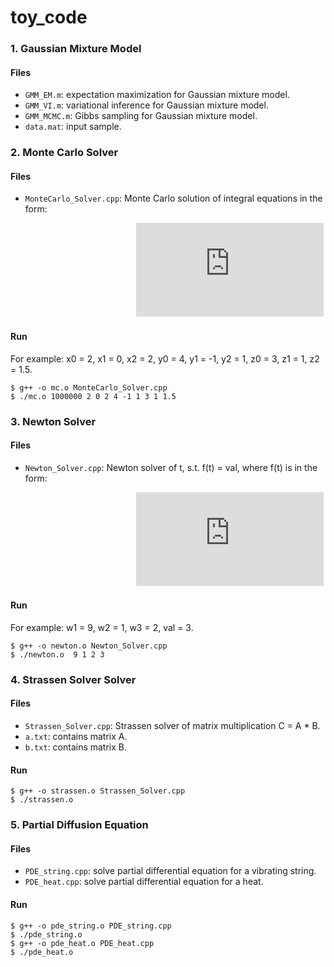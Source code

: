 # toy_code

### 1. Gaussian Mixture Model

#### Files
* ```GMM_EM.m```: expectation maximization for Gaussian mixture model.
* ```GMM_VI.m```: variational inference for Gaussian mixture model.
* ```GMM_MCMC.m```: Gibbs sampling for Gaussian mixture model.
* ```data.mat```: input sample.

### 2. Monte Carlo Solver

#### Files

* ```MonteCarlo_Solver.cpp```: Monte Carlo solution of integral equations in the form:

&nbsp;&nbsp;&nbsp;&nbsp;&nbsp;&nbsp;&nbsp;&nbsp;&nbsp;&nbsp;&nbsp;&nbsp;&nbsp;&nbsp;&nbsp;&nbsp;
&nbsp;&nbsp;&nbsp;&nbsp;&nbsp;&nbsp;&nbsp;&nbsp;&nbsp;&nbsp;&nbsp;&nbsp;&nbsp;&nbsp;&nbsp;&nbsp;
&nbsp;&nbsp;&nbsp;&nbsp;&nbsp;&nbsp;&nbsp;&nbsp;&nbsp;&nbsp;&nbsp;&nbsp;&nbsp;&nbsp;&nbsp;&nbsp;
![equation](https://latex.codecogs.com/gif.latex?%5Cinline%20%5Cdpi%7B100%7D%20%5CLARGE%20I%20%3D%20%5Cint_%7Bx_1%7D%5E%7Bx_2%7D%5Cint_%7By_1%7D%5E%7By_2%7D%5Cint_%7Bz_1%7D%5E%7Bz_2%7Dx%5E%7Bx_0%7Dy%5E%7By_0%7D&plus;z_0e%5E%7B-z%7Ddxdydz)

#### Run

For example: x0 = 2, x1 = 0, x2 = 2, y0 = 4, y1 = -1, y2 = 1, z0 = 3, z1 = 1, z2 = 1.5.

```
$ g++ -o mc.o MonteCarlo_Solver.cpp 
$ ./mc.o 1000000 2 0 2 4 -1 1 3 1 1.5
```

### 3. Newton Solver

#### Files

* ```Newton_Solver.cpp```: Newton solver of t, s.t. f(t) = val, where f(t) is in the form:

&nbsp;&nbsp;&nbsp;&nbsp;&nbsp;&nbsp;&nbsp;&nbsp;&nbsp;&nbsp;&nbsp;&nbsp;&nbsp;&nbsp;&nbsp;&nbsp;
&nbsp;&nbsp;&nbsp;&nbsp;&nbsp;&nbsp;&nbsp;&nbsp;&nbsp;&nbsp;&nbsp;&nbsp;&nbsp;&nbsp;&nbsp;&nbsp;
&nbsp;&nbsp;&nbsp;&nbsp;&nbsp;&nbsp;&nbsp;&nbsp;&nbsp;&nbsp;&nbsp;&nbsp;&nbsp;&nbsp;&nbsp;&nbsp;
![equation](https://latex.codecogs.com/gif.latex?%5Cinline%20%5Cdpi%7B100%7D%20%5CLARGE%20I%20%3D%20%5Cint_%7Bx_1%7D%5E%7Bx_2%7D%5Cint_%7By_1%7D%5E%7By_2%7D%5Cint_%7Bz_1%7D%5E%7Bz_2%7Dx%5E%7Bx_0%7Dy%5E%7By_0%7D&plus;z_0e%5E%7B-z%7Ddxdydz)

#### Run

For example: w1 = 9, w2 = 1, w3 = 2, val = 3. 

```
$ g++ -o newton.o Newton_Solver.cpp 
$ ./newton.o  9 1 2 3
```

### 4. Strassen Solver Solver

#### Files

* ```Strassen_Solver.cpp```: Strassen solver of matrix multiplication C = A * B.
* ```a.txt```: contains matrix A.
* ```b.txt```: contains matrix B.

#### Run

```
$ g++ -o strassen.o Strassen_Solver.cpp 
$ ./strassen.o 
```

### 5. Partial Diffusion Equation

#### Files

* ```PDE_string.cpp```:  solve partial differential equation for a vibrating string.
* ```PDE_heat.cpp```: solve partial differential equation for a heat.

#### Run

```
$ g++ -o pde_string.o PDE_string.cpp 
$ ./pde_string.o 
$ g++ -o pde_heat.o PDE_heat.cpp 
$ ./pde_heat.o 
```


